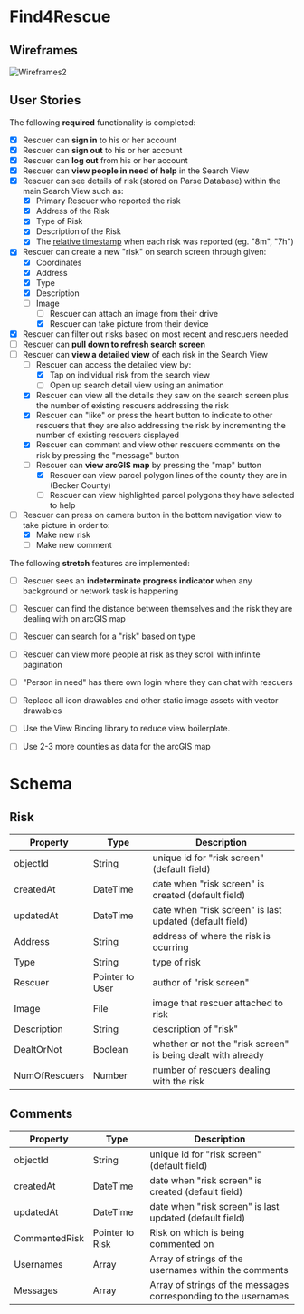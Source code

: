 # Find4Rescue

## Wireframes

![Wireframes2](https://user-images.githubusercontent.com/47072485/125831227-3d936594-abdf-4649-b568-93a861e90172.jpg)


## User Stories

The following **required** functionality is completed:

* [x]	Rescuer can **sign in** to his or her account
* [x]	Rescuer can **sign out** to his or her account
* [x]	Rescuer can **log out** from his or her account
* [x]	Rescuer can **view people in need of help** in the Search View
  * [x] Rescuer can see details of risk (stored on Parse Database) within the main Search View such as: 
    * [x] Primary Rescuer who reported the risk
    * [x] Address of the Risk
    * [x] Type of Risk
    * [x] Description of the Risk
    * [x] The [relative timestamp](https://gist.github.com/nesquena/f786232f5ef72f6e10a7) when each risk was reported (eg. "8m", "7h")
   * [x] Rescuer can create a new "risk" on search screen through given: 
     * [x] Coordinates
     * [x] Address
     * [x] Type
     * [x] Description
     * [ ] Image
       * [ ] Rescuer can attach an image from their drive 
       * [x] Rescuer can take picture from their device
   * [x] Rescuer can filter out risks based on most recent and rescuers needed
   * [ ] Rescuer can **pull down to refresh search screen**
* [ ] Rescuer can **view a detailed view** of each risk in the Search View 
  * [ ] Rescuer can access the detailed view by:
    * [x] Tap on individual risk from the search view 
    * [ ] Open up search detail view using an animation 
  * [x] Rescuer can view all the details they saw on the search screen plus the number of existing rescuers addressing the risk
  * [x] Rescuer can "like" or press the heart button to indicate to other rescuers that they are also addressing the risk by incrementing the number of existing rescuers displayed 
  * [x] Rescuer can comment and view other rescuers comments on the risk by pressing the "message" button
  * [ ] Rescuer can **view arcGIS map** by pressing the "map" button 
    * [x] Rescuer can view parcel polygon lines of the county they are in (Becker County)
    * [ ] Rescuer can view highlighted parcel polygons they have selected to help 
* [ ] Rescuer can press on camera button in the bottom navigation view to take picture in order to:
  * [x] Make new risk
  * [ ] Make new comment

The following **stretch** features are implemented:

* [ ] Rescuer sees an **indeterminate progress indicator** when any background or network task is happening
* [ ] Rescuer can find the distance between themselves and the risk they are dealing with on arcGIS map 
* [ ] Rescuer can search for a "risk" based on type
* [ ] Rescuer can view more people at risk as they scroll with infinite pagination
* [ ] "Person in need" has there own login where they can chat with rescuers 
* [ ] Replace all icon drawables and other static image assets with vector drawables
* [ ] Use the View Binding library to reduce view boilerplate.
* [ ] Use 2-3 more counties as data for the arcGIS map 


# Schema

## Risk
|    Property    | Type |  Description  |  
| -------------- | ---- | ------------- |
| objectId  | String  | unique id for "risk screen" (default field) |
| createdAt  | DateTime  | date when "risk screen" is created (default field) |
| updatedAt  | DateTime  | date when "risk screen" is last updated (default field) |
| Address  | String  | address of where the risk is ocurring |
| Type | String | type of risk |
| Rescuer  | Pointer to User  | author of "risk screen" |
| Image  | File  | image that rescuer attached to risk |
| Description  | String  | description of "risk" |
| DealtOrNot | Boolean | whether or not the "risk screen" is being dealt with already |
| NumOfRescuers | Number | number of rescuers dealing with the risk | 

## Comments
|    Property    | Type |  Description  |  
| -------------- | ---- | ------------- |
| objectId  | String  | unique id for "risk screen" (default field) |
| createdAt  | DateTime  | date when "risk screen" is created (default field) |
| updatedAt  | DateTime  | date when "risk screen" is last updated (default field) |
| CommentedRisk  | Pointer to Risk  | Risk on which is being commented on |
| Usernames | Array | Array of strings of the usernames within the comments |
| Messages  | Array  | Array of strings of the messages corresponding to the usernames |

